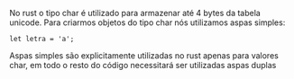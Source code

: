 No rust o tipo char é utilizado para armazenar até 4 bytes da tabela unicode. Para criarmos objetos do tipo char nós utilizamos aspas simples:
```
let letra = 'a';
```

Aspas simples são explicitamente utilizadas no rust apenas para valores char, em todo o resto do código necessitará ser utilizadas aspas duplas
